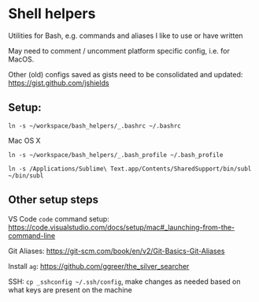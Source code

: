 # Shell helpers

Utilities for Bash, e.g. commands and aliases I like to use or have written

May need to comment / uncomment platform specific config, i.e. for MacOS.

Other (old) configs saved as gists need to be consolidated and updated: https://gist.github.com/jshields


## Setup:

```
ln -s ~/workspace/bash_helpers/_.bashrc ~/.bashrc
```

Mac OS X
```
ln -s ~/workspace/bash_helpers/_.bash_profile ~/.bash_profile

ln -s /Applications/Sublime\ Text.app/Contents/SharedSupport/bin/subl ~/bin/subl
```

## Other setup steps

VS Code `code` command setup:
https://code.visualstudio.com/docs/setup/mac#_launching-from-the-command-line

Git Aliases:
https://git-scm.com/book/en/v2/Git-Basics-Git-Aliases

Install `ag`:
https://github.com/ggreer/the_silver_searcher

SSH:
`cp _sshconfig ~/.ssh/config`, make changes as needed based on what keys are present on the machine
